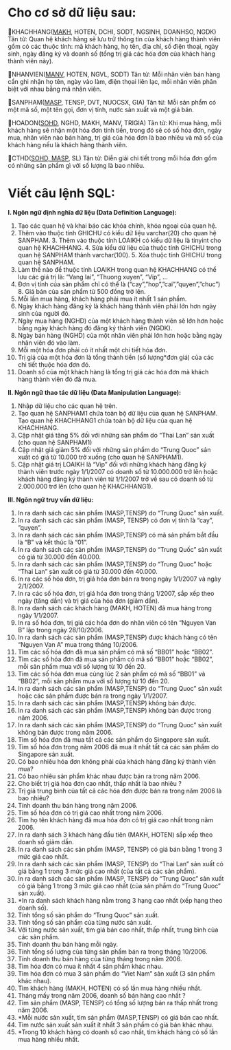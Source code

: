 **<h1>Cho cơ sở dữ liệu sau:</h1>**

📌KHACHHANG(<u>MAKH</u>, HOTEN, DCHI, SODT, NGSINH, DOANHSO, NGDK)
Tân từ: Quan hệ khách hàng sẽ lưu trữ thông tin của khách hàng thành viên gồm có các thuộc tính:  mã khách hàng, họ tên, địa chỉ, số điện thoại, ngày sinh, ngày đăng ký và doanh số (tổng trị giá  các hóa đơn của khách hàng thành viên này). 

📌NHANVIEN(<u>MANV</u>, HOTEN, NGVL, SODT)
Tân từ: Mỗi nhân viên bán hàng cần ghi nhận họ tên, ngày vào làm, điện thọai liên lạc, mỗi nhân  viên phân biệt với nhau bằng mã nhân viên. 

📌SANPHAM(<u>MASP</u>, TENSP, DVT, NUOCSX, GIA)
Tân từ: Mỗi sản phẩm có một mã số, một tên gọi, đơn vị tính, nước sản xuất và một giá bán. 

📌HOADON(<u>SOHD</u>, NGHD, MAKH, MANV, TRIGIA)
Tân từ: Khi mua hàng, mỗi khách hàng sẽ nhận một hóa đơn tính tiền, trong đó sẽ có số hóa đơn,  ngày mua, nhân viên nào bán hàng, trị giá của hóa đơn là bao nhiêu và mã số của khách hàng nếu  là khách hàng thành viên. 

📌CTHD(<u>SOHD, MASP</u>, SL)
Tân từ: Diễn giải chi tiết trong mỗi hóa đơn gồm có những sản phẩm gì với số lượng là bao nhiêu. 

**<h1>Viết câu lệnh SQL:</h1>**

**I. Ngôn ngữ định nghĩa dữ liệu (Data Definition Language):**
1. Tạo các quan hệ và khai báo các khóa chính, khóa ngoại của quan hệ. 
2. Thêm vào thuộc tính GHICHU có kiểu dữ liệu varchar(20) cho quan hệ SANPHAM. 3. Thêm vào thuộc tính LOAIKH có kiểu dữ liệu là tinyint cho quan hệ KHACHHANG. 4. Sửa kiểu dữ liệu của thuộc tính GHICHU trong quan hệ SANPHAM thành varchar(100). 5. Xóa thuộc tính GHICHU trong quan hệ SANPHAM. 
6. Làm thế nào để thuộc tính LOAIKH trong quan hệ KHACHHANG có thể lưu các giá trị  là: “Vang lai”, “Thuong xuyen”, “Vip”, … 
7. Đơn vị tính của sản phẩm chỉ có thể là (“cay”,”hop”,”cai”,”quyen”,”chuc”) 8. Giá bán của sản phẩm từ 500 đồng trở lên. 
9. Mỗi lần mua hàng, khách hàng phải mua ít nhất 1 sản phẩm. 
10. Ngày khách hàng đăng ký là khách hàng thành viên phải lớn hơn ngày sinh của người  đó. 
11. Ngày mua hàng (NGHD) của một khách hàng thành viên sẽ lớn hơn hoặc bằng ngày khách hàng đó đăng ký thành viên (NGDK). 
12. Ngày bán hàng (NGHD) của một nhân viên phải lớn hơn hoặc bằng ngày nhân viên đó vào làm. 
13. Mỗi một hóa đơn phải có ít nhất một chi tiết hóa đơn. 
14. Trị giá của một hóa đơn là tổng thành tiền (số lượng*đơn giá) của các chi tiết thuộc hóa  đơn đó. 
15. Doanh số của một khách hàng là tổng trị giá các hóa đơn mà khách hàng thành viên đó  đã mua. 

**II. Ngôn ngữ thao tác dữ liệu (Data Manipulation Language):**
1. Nhập dữ liệu cho các quan hệ trên. 
2. Tạo quan hệ SANPHAM1 chứa toàn bộ dữ liệu của quan hệ SANPHAM. Tạo quan hệ  KHACHHANG1 chứa toàn bộ dữ liệu của quan hệ KHACHHANG. 
3. Cập nhật giá tăng 5% đối với những sản phẩm do “Thai Lan” sản xuất (cho quan hệ  SANPHAM1) 
4. Cập nhật giá giảm 5% đối với những sản phẩm do “Trung Quoc” sản xuất có giá từ  10.000 trở xuống (cho quan hệ SANPHAM1). 
5. Cập nhật giá trị LOAIKH là “Vip” đối với những khách hàng đăng ký thành viên trước  ngày 1/1/2007 có doanh số từ 10.000.000 trở lên hoặc khách hàng đăng ký thành viên từ  1/1/2007 trở về sau có doanh số từ 2.000.000 trở lên (cho quan hệ KHACHHANG1). 

**III. Ngôn ngữ truy vấn dữ liệu:**
1. In ra danh sách các sản phẩm (MASP,TENSP) do “Trung Quoc” sản xuất. 
2. In ra danh sách các sản phẩm (MASP, TENSP) có đơn vị tính là “cay”, ”quyen”. 
3. In ra danh sách các sản phẩm (MASP,TENSP) có mã sản phẩm bắt đầu là “B” và kết  thúc là “01”. 
4. In ra danh sách các sản phẩm (MASP,TENSP) do “Trung Quốc” sản xuất có giá từ 30.000  đến 40.000. 
5. In ra danh sách các sản phẩm (MASP,TENSP) do “Trung Quoc” hoặc “Thai Lan” sản  xuất có giá từ 30.000 đến 40.000. 
6. In ra các số hóa đơn, trị giá hóa đơn bán ra trong ngày 1/1/2007 và ngày 2/1/2007. 
7. In ra các số hóa đơn, trị giá hóa đơn trong tháng 1/2007, sắp xếp theo ngày (tăng dần) và  trị giá của hóa đơn (giảm dần). 
8. In ra danh sách các khách hàng (MAKH, HOTEN) đã mua hàng trong ngày 1/1/2007. 
9. In ra số hóa đơn, trị giá các hóa đơn do nhân viên có tên “Nguyen Van B” lập trong ngày  28/10/2006. 
10. In ra danh sách các sản phẩm (MASP,TENSP) được khách hàng có tên “Nguyen Van A”  mua trong tháng 10/2006. 
11. Tìm các số hóa đơn đã mua sản phẩm có mã số “BB01” hoặc “BB02”. 
12. Tìm các số hóa đơn đã mua sản phẩm có mã số “BB01” hoặc “BB02”, mỗi sản phẩm  mua với số lượng từ 10 đến 20.
13. Tìm các số hóa đơn mua cùng lúc 2 sản phẩm có mã số “BB01” và “BB02”, mỗi sản  phẩm mua với số lượng từ 10 đến 20. 
14. In ra danh sách các sản phẩm (MASP,TENSP) do “Trung Quoc” sản xuất hoặc các sản phẩm được bán ra trong ngày 1/1/2007. 
15. In ra danh sách các sản phẩm (MASP,TENSP) không bán được. 
16. In ra danh sách các sản phẩm (MASP,TENSP) không bán được trong năm 2006. 
17. In ra danh sách các sản phẩm (MASP,TENSP) do “Trung Quoc” sản xuất không bán được trong năm 2006. 
18. Tìm số hóa đơn đã mua tất cả các sản phẩm do Singapore sản xuất. 
19. Tìm số hóa đơn trong năm 2006 đã mua ít nhất tất cả các sản phẩm do Singapore sản xuất. 
20. Có bao nhiêu hóa đơn không phải của khách hàng đăng ký thành viên mua? 
21. Có bao nhiêu sản phẩm khác nhau được bán ra trong năm 2006. 
22. Cho biết trị giá hóa đơn cao nhất, thấp nhất là bao nhiêu ? 
23. Trị giá trung bình của tất cả các hóa đơn được bán ra trong năm 2006 là bao nhiêu? 
24. Tính doanh thu bán hàng trong năm 2006. 
25. Tìm số hóa đơn có trị giá cao nhất trong năm 2006. 
26. Tìm họ tên khách hàng đã mua hóa đơn có trị giá cao nhất trong năm 2006. 
27. In ra danh sách 3 khách hàng đầu tiên (MAKH, HOTEN) sắp xếp theo doanh số giảm  dần. 
28. In ra danh sách các sản phẩm (MASP, TENSP) có giá bán bằng 1 trong 3 mức giá cao nhất. 
29. In ra danh sách các sản phẩm (MASP, TENSP) do “Thai Lan” sản xuất có giá bằng 1  trong 3 mức giá cao nhất (của tất cả các sản phẩm). 
30. In ra danh sách các sản phẩm (MASP, TENSP) do “Trung Quoc” sản xuất có giá bằng 1 trong 3 mức giá cao nhất (của sản phẩm do “Trung Quoc” sản xuất). 
31. *In ra danh sách khách hàng nằm trong 3 hạng cao nhất (xếp hạng theo doanh số). 
32. Tính tổng số sản phẩm do “Trung Quoc” sản xuất. 
33. Tính tổng số sản phẩm của từng nước sản xuất. 
34. Với từng nước sản xuất, tìm giá bán cao nhất, thấp nhất, trung bình của các sản phẩm. 
35. Tính doanh thu bán hàng mỗi ngày. 
36. Tính tổng số lượng của từng sản phẩm bán ra trong tháng 10/2006. 
37. Tính doanh thu bán hàng của từng tháng trong năm 2006. 
38. Tìm hóa đơn có mua ít nhất 4 sản phẩm khác nhau. 
39. Tìm hóa đơn có mua 3 sản phẩm do “Viet Nam” sản xuất (3 sản phẩm khác nhau). 
40. Tìm khách hàng (MAKH, HOTEN) có số lần mua hàng nhiều nhất.  
41. Tháng mấy trong năm 2006, doanh số bán hàng cao nhất ? 
42. Tìm sản phẩm (MASP, TENSP) có tổng số lượng bán ra thấp nhất trong năm 2006.
43. *Mỗi nước sản xuất, tìm sản phẩm (MASP,TENSP) có giá bán cao nhất.
44. Tìm nước sản xuất sản xuất ít nhất 3 sản phẩm có giá bán khác nhau.
45. *Trong 10 khách hàng có doanh số cao nhất, tìm khách hàng có số lần mua hàng nhiều nhất.
